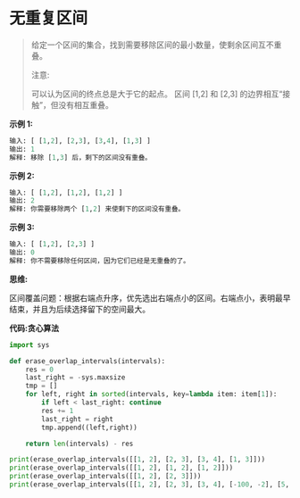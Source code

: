# 无重复区间



> 给定一个区间的集合，找到需要移除区间的最小数量，使剩余区间互不重叠。
>
> 注意:
>
> 可以认为区间的终点总是大于它的起点。
> 区间 [1,2] 和 [2,3] 的边界相互“接触”，但没有相互重叠。

**示例 1:**

```python
输入: [ [1,2], [2,3], [3,4], [1,3] ]
输出: 1
解释: 移除 [1,3] 后，剩下的区间没有重叠。
```



**示例 2:**

```python
输入: [ [1,2], [1,2], [1,2] ]
输出: 2
解释: 你需要移除两个 [1,2] 来使剩下的区间没有重叠。
```



**示例 3:**

```python
输入: [ [1,2], [2,3] ]
输出: 0
解释: 你不需要移除任何区间，因为它们已经是无重叠的了。
```



**思维:**

区间覆盖问题：根据右端点升序，优先选出右端点小的区间。右端点小，表明最早结束，并且为后续选择留下的空间最大。



**代码:贪心算法**

```python
import sys

def erase_overlap_intervals(intervals):
    res = 0
    last_right = -sys.maxsize
    tmp = []
    for left, right in sorted(intervals, key=lambda item: item[1]):
        if left < last_right: continue
        res += 1
        last_right = right
        tmp.append((left,right))

    return len(intervals) - res

print(erase_overlap_intervals([[1, 2], [2, 3], [3, 4], [1, 3]]))
print(erase_overlap_intervals([[1, 2], [1, 2], [1, 2]]))
print(erase_overlap_intervals([[1, 2], [2, 3]]))
print(erase_overlap_intervals([[1, 2], [2, 3], [3, 4], [-100, -2], [5, 7]]))
```

